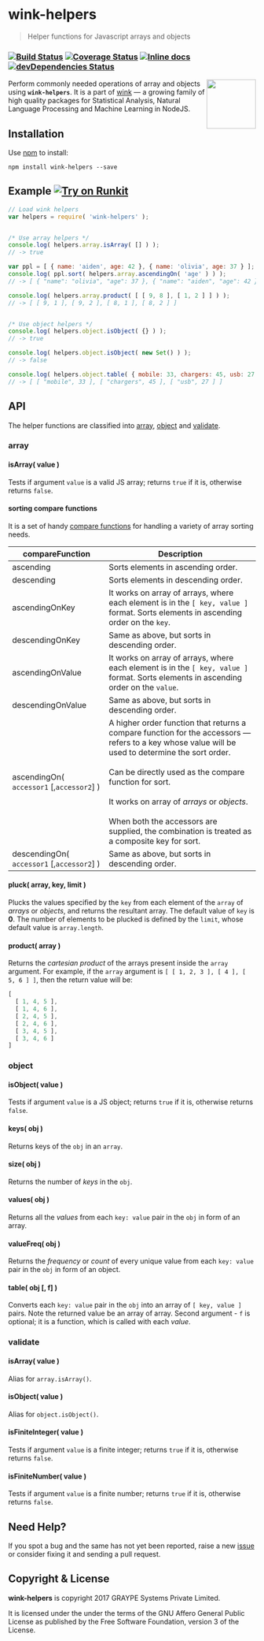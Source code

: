 
# wink-helpers

> Helper functions for Javascript arrays and objects

### [![Build Status](https://api.travis-ci.org/winkjs/wink-helpers.svg?branch=master)](https://travis-ci.org/winkjs/wink-helpers) [![Coverage Status](https://coveralls.io/repos/github/winkjs/wink-helpers/badge.svg?branch=master)](https://coveralls.io/github/winkjs/wink-helpers?branch=master) [![Inline docs](http://inch-ci.org/github/winkjs/wink-helpers.svg?branch=master)](http://inch-ci.org/github/winkjs/wink-helpers) [![devDependencies Status](https://david-dm.org/winkjs/wink-helpers/dev-status.svg)](https://david-dm.org/winkjs/wink-helpers?type=dev)

<img align="right" src="https://decisively.github.io/wink-logos/logo-title.png" width="100px" >

Perform commonly needed operations of array and objects using **`wink-helpers`**. It is a part of [wink](https://www.npmjs.com/~sanjaya) — a growing family of high quality packages for Statistical Analysis, Natural Language Processing and Machine Learning in NodeJS.


## Installation
Use [npm](https://www.npmjs.com/package/wink-helpers) to install:
```
npm install wink-helpers --save
```


## Example [![Try on Runkit](https://badge.runkitcdn.com/wink-helpers.svg)](https://npm.runkit.com/wink-helpers)

```javascript
// Load wink helpers
var helpers = require( 'wink-helpers' );


/* Use array helpers */
console.log( helpers.array.isArray( [] ) );
// -> true

var ppl = [ { name: 'aiden', age: 42 }, { name: 'olivia', age: 37 } ];
console.log( ppl.sort( helpers.array.ascendingOn( 'age' ) ) );
// -> [ { "name": "olivia", "age": 37 }, { "name": "aiden", "age": 42 } ]

console.log( helpers.array.product( [ [ 9, 8 ], [ 1, 2 ] ] ) );
// -> [ [ 9, 1 ], [ 9, 2 ], [ 8, 1 ], [ 8, 2 ] ]


/* Use object helpers */
console.log( helpers.object.isObject( {} ) );
// -> true

console.log( helpers.object.isObject( new Set() ) );
// -> false

console.log( helpers.object.table( { mobile: 33, chargers: 45, usb: 27 } ) );
// -> [ [ "mobile", 33 ], [ "chargers", 45 ], [ "usb", 27 ] ]
```

## API
The helper functions are classified into [array](#array), [object](#object) and [validate](#validate).

### array

#### isArray( value )
Tests if argument `value` is a valid JS array; returns `true` if it is, otherwise returns `false`.

#### sorting compare functions
It is a set of handy [compare functions](https://developer.mozilla.org/en-US/docs/Web/JavaScript/Reference/Global_Objects/Array/sort) for handling a variety of array sorting needs.

| compareFunction | Description |
| --- | --- |
| ascending | Sorts elements in ascending order. |
| descending | Sorts elements in descending order. |
| ascendingOnKey | It works on array of arrays, where each element is in the `[ key, value ]` format. Sorts elements in ascending order on the `key`.  |
| descendingOnKey | Same as above, but sorts in descending order.  |
| ascendingOnValue | It works on array of arrays, where each element is in the `[ key, value ]` format. Sorts elements in ascending order on the `value`.  |
| descendingOnValue | Same as above, but sorts in descending order.  |
| ascendingOn( `accessor1` [,`accessor2`] ) | A higher order function that returns a compare function for the accessors — refers to a key whose value will be used to determine the sort order.<br/><br/>Can be directly used as the compare function for sort.<br/><br/>It works on array of *arrays* or *objects*. <br/><br/> When both the accessors are supplied, the combination is treated as a composite key for sort. |
| descendingOn( `accessor1` [,`accessor2`] ) | Same as above, but sorts in descending order. |



#### pluck( array, key, limit )
Plucks the values specified by the `key` from each element of the `array` of *arrays* or *objects*, and returns the resultant array. The default value of `key` is **0**. The number of elements to be plucked is defined by the `limit`, whose default value is `array.length`.

#### product( array )
Returns the *cartesian product* of the arrays present inside the `array` argument. For example, if the `array` argument is `[ [ 1, 2, 3 ], [ 4 ], [ 5, 6 ] ]`, then the return value will be:
```javascript
[
  [ 1, 4, 5 ],
  [ 1, 4, 6 ],
  [ 2, 4, 5 ],
  [ 2, 4, 6 ],
  [ 3, 4, 5 ],
  [ 3, 4, 6 ]
]
```

### object

#### isObject( value )
Tests if argument `value` is a JS object; returns `true` if it is, otherwise returns `false`.

#### keys( obj )
Returns keys of the `obj` in an `array`.

#### size( obj )
Returns the number of *keys* in the `obj`.

#### values( obj )
Returns all the *values* from each `key: value` pair in the `obj` in form of an array.

#### valueFreq( obj )
Returns the *frequency* or *count* of every unique value from each `key: value` pair in the `obj` in form of an object.

#### table( obj [, f] )
Converts each `key: value` pair in the `obj` into an array of `[ key, value ]` pairs. Note the returned value be an array of array. Second argument - `f` is optional; it is a function, which is called with each *value*.

### validate

#### isArray( value )
Alias for `array.isArray()`.

#### isObject( value )
Alias for `object.isObject()`.

#### isFiniteInteger( value )
Tests if argument `value` is a finite integer; returns `true` if it is, otherwise returns `false`.

#### isFiniteNumber( value )
Tests if argument `value` is a finite number; returns `true` if it is, otherwise returns `false`.


## Need Help?
If you spot a bug and the same has not yet been reported, raise a new [issue](https://github.com/winkjs/wink-helpers/issues) or consider fixing it and sending a pull request.


## Copyright & License
**wink-helpers** is copyright 2017 GRAYPE Systems Private Limited.

It is licensed under the under the terms of the GNU Affero General Public License as published by the Free
Software Foundation, version 3 of the License.
